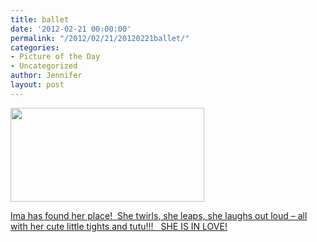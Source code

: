 ```yaml
---
title: ballet
date: '2012-02-21 00:00:00'
permalink: "/2012/02/21/20120221ballet/"
categories:
- Picture of the Day
- Uncategorized
author: Jennifer
layout: post
---
```


[<img title="IMG_0802" height="150" alt="" width="310" class="alignnone size-thumbnail wp-image-1437" src="http://static.squarespace.com/static/50db6bb3e4b015296cd43789/50dfa5b1e4b0dc6320e0b5ea/50dfa5b3e4b0dc6320e0b8b8/1329831846000/?format=original" />](http://www.flickr.com/photos/jenniferandJennifers_photos/sets/72157629422244415/)

[Ima has found her place!  She twirls, she leaps, she laughs out loud &#8211; all with her cute little tights and tutu!!!   SHE IS IN LOVE!](http://www.flickr.com/photos/jenniferandJennifers_photos/sets/72157629422244415/)
